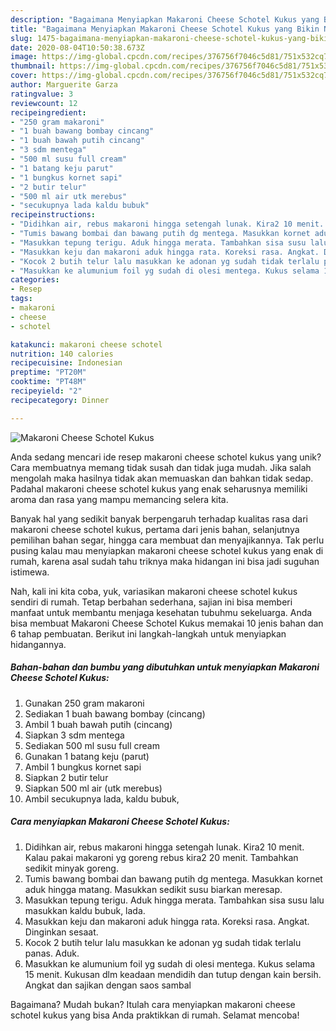 ```yaml
---
description: "Bagaimana Menyiapkan Makaroni Cheese Schotel Kukus yang Bikin Ngiler"
title: "Bagaimana Menyiapkan Makaroni Cheese Schotel Kukus yang Bikin Ngiler"
slug: 1475-bagaimana-menyiapkan-makaroni-cheese-schotel-kukus-yang-bikin-ngiler
date: 2020-08-04T10:50:38.673Z
image: https://img-global.cpcdn.com/recipes/376756f7046c5d81/751x532cq70/makaroni-cheese-schotel-kukus-foto-resep-utama.jpg
thumbnail: https://img-global.cpcdn.com/recipes/376756f7046c5d81/751x532cq70/makaroni-cheese-schotel-kukus-foto-resep-utama.jpg
cover: https://img-global.cpcdn.com/recipes/376756f7046c5d81/751x532cq70/makaroni-cheese-schotel-kukus-foto-resep-utama.jpg
author: Marguerite Garza
ratingvalue: 3
reviewcount: 12
recipeingredient:
- "250 gram makaroni"
- "1 buah bawang bombay cincang"
- "1 buah bawah putih cincang"
- "3 sdm mentega"
- "500 ml susu full cream"
- "1 batang keju parut"
- "1 bungkus kornet sapi"
- "2 butir telur"
- "500 ml air utk merebus"
- "secukupnya lada kaldu bubuk"
recipeinstructions:
- "Didihkan air, rebus makaroni hingga setengah lunak. Kira2 10 menit. Kalau pakai makaroni yg goreng rebus kira2 20 menit. Tambahkan sedikit minyak goreng."
- "Tumis bawang bombai dan bawang putih dg mentega. Masukkan kornet aduk hingga matang. Masukkan sedikit susu biarkan meresap."
- "Masukkan tepung terigu. Aduk hingga merata. Tambahkan sisa susu lalu masukkan kaldu bubuk, lada."
- "Masukkan keju dan makaroni aduk hingga rata. Koreksi rasa. Angkat. Dinginkan sesaat."
- "Kocok 2 butih telur lalu masukkan ke adonan yg sudah tidak terlalu panas. Aduk."
- "Masukkan ke alumunium foil yg sudah di olesi mentega. Kukus selama 15 menit. Kukusan dlm keadaan mendidih dan tutup dengan kain bersih. Angkat dan sajikan dengan saos sambal"
categories:
- Resep
tags:
- makaroni
- cheese
- schotel

katakunci: makaroni cheese schotel 
nutrition: 140 calories
recipecuisine: Indonesian
preptime: "PT20M"
cooktime: "PT48M"
recipeyield: "2"
recipecategory: Dinner

---
```



![Makaroni Cheese Schotel Kukus](https://img-global.cpcdn.com/recipes/376756f7046c5d81/751x532cq70/makaroni-cheese-schotel-kukus-foto-resep-utama.jpg)

Anda sedang mencari ide resep makaroni cheese schotel kukus yang unik? Cara membuatnya memang tidak susah dan tidak juga mudah. Jika salah mengolah maka hasilnya tidak akan memuaskan dan bahkan tidak sedap. Padahal makaroni cheese schotel kukus yang enak seharusnya memiliki aroma dan rasa yang mampu memancing selera kita.

Banyak hal yang sedikit banyak berpengaruh terhadap kualitas rasa dari makaroni cheese schotel kukus, pertama dari jenis bahan, selanjutnya pemilihan bahan segar, hingga cara membuat dan menyajikannya. Tak perlu pusing kalau mau menyiapkan makaroni cheese schotel kukus yang enak di rumah, karena asal sudah tahu triknya maka hidangan ini bisa jadi suguhan istimewa.




Nah, kali ini kita coba, yuk, variasikan makaroni cheese schotel kukus sendiri di rumah. Tetap berbahan sederhana, sajian ini bisa memberi manfaat untuk membantu menjaga kesehatan tubuhmu sekeluarga. Anda bisa membuat Makaroni Cheese Schotel Kukus memakai 10 jenis bahan dan 6 tahap pembuatan. Berikut ini langkah-langkah untuk menyiapkan hidangannya.

<!--inarticleads1-->

##### Bahan-bahan dan bumbu yang dibutuhkan untuk menyiapkan Makaroni Cheese Schotel Kukus:

1. Gunakan 250 gram makaroni
1. Sediakan 1 buah bawang bombay (cincang)
1. Ambil 1 buah bawah putih (cincang)
1. Siapkan 3 sdm mentega
1. Sediakan 500 ml susu full cream
1. Gunakan 1 batang keju (parut)
1. Ambil 1 bungkus kornet sapi
1. Siapkan 2 butir telur
1. Siapkan 500 ml air (utk merebus)
1. Ambil secukupnya lada, kaldu bubuk,




<!--inarticleads2-->

##### Cara menyiapkan Makaroni Cheese Schotel Kukus:

1. Didihkan air, rebus makaroni hingga setengah lunak. Kira2 10 menit. Kalau pakai makaroni yg goreng rebus kira2 20 menit. Tambahkan sedikit minyak goreng.
1. Tumis bawang bombai dan bawang putih dg mentega. Masukkan kornet aduk hingga matang. Masukkan sedikit susu biarkan meresap.
1. Masukkan tepung terigu. Aduk hingga merata. Tambahkan sisa susu lalu masukkan kaldu bubuk, lada.
1. Masukkan keju dan makaroni aduk hingga rata. Koreksi rasa. Angkat. Dinginkan sesaat.
1. Kocok 2 butih telur lalu masukkan ke adonan yg sudah tidak terlalu panas. Aduk.
1. Masukkan ke alumunium foil yg sudah di olesi mentega. Kukus selama 15 menit. Kukusan dlm keadaan mendidih dan tutup dengan kain bersih. Angkat dan sajikan dengan saos sambal




Bagaimana? Mudah bukan? Itulah cara menyiapkan makaroni cheese schotel kukus yang bisa Anda praktikkan di rumah. Selamat mencoba!
